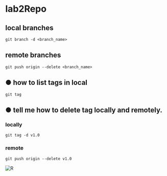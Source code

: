 # lab2Repo
## local branches
    git branch -d <branch_name>
## remote branches
    git push origin --delete <branch_name>
## ● how to list tags in local
    git tag
## ● tell me how to delete tag locally and remotely.
### locally
    git tag -d v1.0
### remote
    git push origin --delete v1.0
![R](https://github.com/MuhammedAlQamary/lab2Repo/assets/154762118/f7185574-a181-48e4-9520-3d4f206612da)
